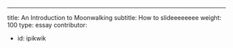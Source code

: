 ---
title: An Introduction to Moonwalking
subtitle: How to slideeeeeeee
weight: 100
type: essay
contributor:
  - id: ipikwik